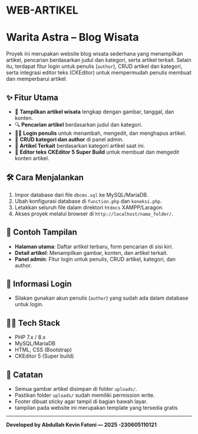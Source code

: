 # WEB-ARTIKEL
# Warita Astra – Blog Wisata

Proyek ini merupakan website blog wisata sederhana yang menampilkan artikel, pencarian berdasarkan judul dan kategori, serta artikel terkait. Selain itu, terdapat fitur login untuk penulis (`author`), CRUD artikel dan kategori, serta integrasi editor teks (CKEditor) untuk mempermudah penulis membuat dan memperbarui artikel.

## ✨ Fitur Utama
- 📖 **Tampilkan artikel wisata** lengkap dengan gambar, tanggal, dan konten.
- 🔍 **Pencarian artikel** berdasarkan judul dan kategori.
- 🧑‍💻 **Login penulis** untuk menambah, mengedit, dan menghapus artikel.
- 📝 **CRUD kategori dan author** di panel admin.
- 🧭 **Artikel Terkait** berdasarkan kategori artikel saat ini.
- 🎨 **Editor teks CKEditor 5 Super Build** untuk membuat dan mengedit konten artikel.

## 🛠️ Cara Menjalankan
1. Impor database dari file `dbcms.sql` ke MySQL/MariaDB.
2. Ubah konfigurasi database di `function.php` dan `koneksi.php`.
3. Letakkan seluruh file dalam direktori `htdocs` XAMPP/Laragon.
4. Akses proyek melalui browser di `http://localhost/nama_folder/`.

## 📸 Contoh Tampilan
- **Halaman utama**: Daftar artikel terbaru, form pencarian di sisi kiri.
- **Detail artikel**: Menampilkan gambar, konten, dan artikel terkait.
- **Panel admin**: Fitur login untuk penulis, CRUD artikel, kategori, dan author.

## 🔑 Informasi Login
- Silakan gunakan akun penulis (`author`) yang sudah ada dalam database untuk login.

## 🧑‍💻 Tech Stack
- PHP 7.x / 8.x
- MySQL/MariaDB
- HTML, CSS (Bootstrap)
- CKEditor 5 (Super build)

## 📝 Catatan
- Semua gambar artikel disimpan di folder `uploads/`.
- Pastikan folder `uploads/` sudah memiliki permission write.
- Footer dibuat sticky agar tampil di bagian bawah layar.
- tampilan pada website ini merupakan template yang tersedia gratis

---

**Developed by Abdullah Kevin Fatoni — 2025 -230605110121**  
